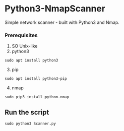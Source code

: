 # Python3-NmapScanner

Simple network scanner - built with Python3 and Nmap.

### Prerequisites

1) SO Unix-like
2) python3
```
sudo apt install python3
```
3) pip
```
sudo apt install python3-pip
```
4) nmap
```
sudo pip3 install python-nmap
```

## Run the script
```
sudo python3 Scanner.py 
```
